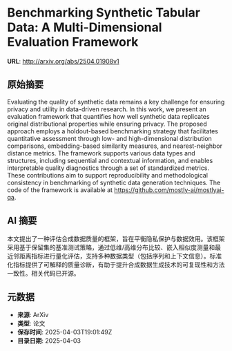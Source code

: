 # Benchmarking Synthetic Tabular Data: A Multi-Dimensional Evaluation Framework

**URL**: http://arxiv.org/abs/2504.01908v1

## 原始摘要

Evaluating the quality of synthetic data remains a key challenge for ensuring
privacy and utility in data-driven research. In this work, we present an
evaluation framework that quantifies how well synthetic data replicates
original distributional properties while ensuring privacy. The proposed
approach employs a holdout-based benchmarking strategy that facilitates
quantitative assessment through low- and high-dimensional distribution
comparisons, embedding-based similarity measures, and nearest-neighbor distance
metrics. The framework supports various data types and structures, including
sequential and contextual information, and enables interpretable quality
diagnostics through a set of standardized metrics. These contributions aim to
support reproducibility and methodological consistency in benchmarking of
synthetic data generation techniques. The code of the framework is available at
https://github.com/mostly-ai/mostlyai-qa.


## AI 摘要

本文提出了一种评估合成数据质量的框架，旨在平衡隐私保护与数据效用。该框架采用基于保留集的基准测试策略，通过低维/高维分布比较、嵌入相似度测量和最近邻距离指标进行量化评估，支持多种数据类型（包括序列和上下文信息）。标准化指标提供了可解释的质量诊断，有助于提升合成数据生成技术的可复现性和方法一致性。相关代码已开源。

## 元数据

- **来源**: ArXiv
- **类型**: 论文
- **保存时间**: 2025-04-03T19:01:49Z
- **目录日期**: 2025-04-03
